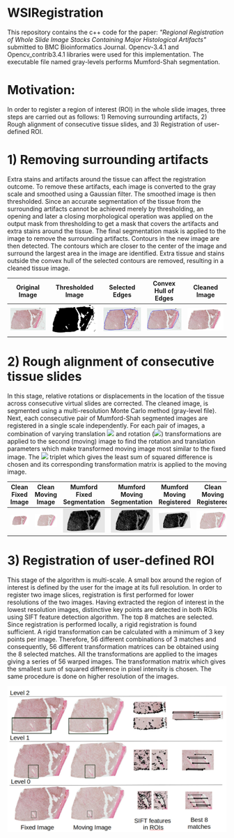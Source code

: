 # WSIRegistration

This repository contains the c++ code for the paper:
*"Regional Registration of Whole Slide Image Stacks Containing Major Histological Artifacts"* submitted to BMC Bioinformatics Journal. 
Opencv-3.4.1 and Opencv_contrib3.4.1 libraries were used for this implementation. 
The executable file named gray-levels performs Mumford-Shah segmentation.

# Motivation:

In order to register a region of interest (ROI) in the whole slide images, three steps are carried out as follows: 1) Removing surrounding artifacts, 2) Rough alignment of consecutive tissue slides, and 3) Registration of user-defined ROI. 

# 1) Removing surrounding artifacts
Extra stains and artifacts around the tissue can affect the registration outcome. To remove these artifacts, each image is converted to the gray scale and smoothed using a Gaussian filter. The smoothed image is then thresholded. Since an accurate segmentation of the tissue from the surrounding artifacts cannot be achieved merely by thresholding, an opening and later a closing morphological operation was applied on the output mask from thresholding to get a mask that covers the artifacts and extra stains around the tissue. The final segmentation mask is applied to the image to remove the surrounding artifacts. Contours in the new image are then detected. The contours which are closer to the center of the image and surround the largest area in the image are identified. Extra tissue and stains outside the convex hull of the selected contours are removed, resulting in a cleaned tissue image. 

Original Image             |  Thresholded Image        | Selected Edges            | Convex Hull of Edges      | Cleaned Image
:-------------------------:|:-------------------------:|:-------------------------:|:-------------------------:|:-------------------------:
<img src="original.jpg" width="160"> |  <img src="thresholded.jpg" width="160">|  <img src="overlay.jpg" width="160">|  <img src="overlay_hull.jpg" width="160">|  <img src="clean.jpg" width="160">
 

# 2) Rough alignment of consecutive tissue slides
In this stage, relative rotations or displacements in the location of the tissue across consecutive virtual slides are corrected. The cleaned image, is segmented using a multi-resolution Monte Carlo method (gray-level file). Next, each consecutive pair of Mumford-Shah segmented images are registered in a single scale independently. For each pair of images, a combination of varying translation <img src="https://render.githubusercontent.com/render/math?math=(dx,dy)"> and rotation (<img src="https://render.githubusercontent.com/render/math?math=\theta">) transformations are applied to the second (moving) image to find the rotation and translation parameters which make transformed moving image most similar to the fixed image.
The <img src="https://render.githubusercontent.com/render/math?math=\{\theta, dx, dy\}"> triplet which gives the least sum of squared difference is chosen and its corresponding transformation matrix is applied to the moving image.  

 Clean Fixed Image            |  Clean Moving Image        | Mumford Fixed Segmentation            | Mumford Moving Segmentation      | Mumford Moving Registered        | Clean Moving Registered
:-------------------------:|:-------------------------:|:-------------------------:|:-------------------------:|:-----------------------:|:-------------------------:
<img src="slice1.png" width="160"> |  <img src="slice2.png" width="160">|  <img src="mumford1.png" width="160">|  <img src="mumford2.png" width="160">|  <img src="mumford2_reg.png" width="160">|  <img src="slice2_reg.png" width="160">

# 3) Registration of user-defined ROI
This stage of the algorithm is multi-scale. A small box around the region of interest is defined by the user for the image at its full resolution. In order to register two image slices, registration is first performed for lower resolutions of the two images. Having extracted the region of interest in the lowest resolution images, distinctive key points are detected in both ROIs using SIFT feature detection algorithm. The top 8 matches are selected. Since registration is performed locally, a rigid registration is found sufficient. A rigid transformation can be calculated with a minimum of 3 key points per image. Therefore, 56 different combinations of 3 matches and consequently, 56 different transformation matrices can be obtained using the 8 selected matches. All the transformations are applied to the images giving a series of 56 warped images. The transformation matrix which gives the smallest sum of squared difference in pixel intensity is chosen. The same procedure is done on higher resolution of the images. 
<p align="center">
<img src="target_registration.jpg" width=600>
 </p>


